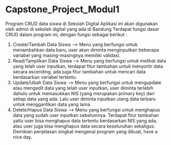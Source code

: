 # Capstone_Project_Modul1
Program CRUD data siswa di Sekolah Digital
Aplikasi ini akan digunakan oleh admin di sekolah digital yang ada di Bandung
Terdapat fungsi dasar CRUD dalam program ini, dengan fungsi sebagai berikut :
1. Create/Tambah Data Siswa --> Menu yang berfungsi untuk menambahkan data baru, user akan diminta menginputkan beberapa variabel yang masing-masingnya memiliki validasi. 
2. Read/Tampilkan Data Siswa --> Menu yang berfungsi untuk melihat data yang telah user inputkan, terdapat fitur tambahan untuk menyortir data secara ascending, ada juga fitur tambahan untuk mencari data berdasarkan variabel tertentu. 
3. Update/Ubah Data Siswa --> Menu yang berfungsi untuk mengupdate atau mengedit data yang telah user inputkan, user diminta terlebih dahulu untuk memasukkan NIS (yang merupakan primary key) dari setiap data yang ada. Lalu user diminta inputkan ulang data terbaru untuk menggantikan data yang lama. 
4. Delete/Hapus Data Siswa --> Menu yang berfungsi untuk menghapus data yang sudah user inputkan sebelumnya. Terdapat fitur tambahan yaitu user bisa menghapus data tertentu berdasarkan NIS yang ada, atau user juga bisa menghapus data secara keseluruhan sekaligus. 
Demikian penjelasan singkat mengenai program yang dibuat, have a nice day.
